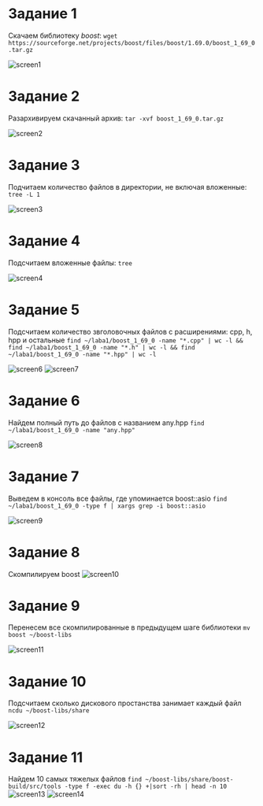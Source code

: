 # Задание 1 

Скачаем библиотеку *boost*:
`wget https://sourceforge.net/projects/boost/files/boost/1.69.0/boost_1_69_0.tar.gz`

![screen1](screen1.png)

# Задание 2

Разархивируем скачанный архив:
`tar -xvf boost_1_69_0.tar.gz`

![screen2](screen2.png)

# Задание 3

Подчитаем количество файлов в директории, не включая вложенные:
`tree -L 1`

![screen3](screen3.png)

# Задание 4

Подсчитаем вложенные файлы:
`tree`

![screen4](screen4.png)

# Задание 5

Подсчитаем количество звголовочных файлов с расширениями: cpp, h, hpp и остальные
`find ~/laba1/boost_1_69_0 -name "*.cpp" | wc -l && find ~/laba1/boost_1_69_0 -name "*.h" | wc -l && find ~/laba1/boost_1_69_0 -name "*.hpp" | wc -l`

![screen6](screen6.png)
![screen7](screen7.png)

# Задание 6 

Найдем полный путь до файлов с названием any.hpp
`find ~/laba1/boost_1_69_0 -name "any.hpp"`

![screen8](screen8.png)

# Задание 7

Выведем в консоль все файлы, где упоминается boost::asio
`find ~/laba1/boost_1_69_0 -type f | xargs grep -i boost::asio`

![screen9](screen9.png)

# Задание 8

Скомпилируем boost
![screen10](screen10.png)

# Задание 9

Перенесем все скомпилированные в предыдущем шаге библиотеки
`mv boost ~/boost-libs`

![screen11](screen11.png)

# Задание 10

Подсчитаем сколько дискового простанства занимает каждый файл
`ncdu ~/boost-libs/share`

![screen12](screen12.png)

# Задание 11

Найдем 10 самых тяжелых файлов
`find ~/boost-libs/share/boost-build/src/tools -type f -exec du -h {} +|sort -rh | head -n 10`
![screen13](screen13.png)
![screen14](screen14.png)
